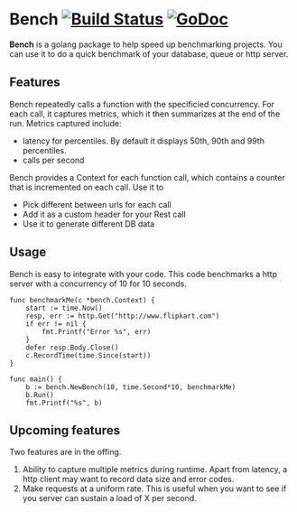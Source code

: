 
# Bench [![Build Status](https://travis-ci.org/chirayu/bench.svg?branch=master)](https://travis-ci.org/chirayu/bench) [![GoDoc](http://godoc.org/github.com/chirayu/bench?status.png)](http://godoc.org/github.com/chirayu/bench)

**Bench** is a golang package to help speed up benchmarking projects. You can use it to do a quick benchmark of your database, queue or http server.

## Features

Bench repeatedly calls a function with the specificied concurrency. For each call, it captures metrics, which it then summarizes at the end of the run. Metrics captured include:

* latency for percentiles. By default it displays 50th, 90th and 99th percentiles. 
* calls per second 

Bench provides a Context for each function call, which contains a counter that is incremented on each call. Use it to

* Pick different between urls for each call
* Add it as a custom header for your Rest call
* Use it to generate different DB data

## Usage

Bench is easy to integrate with your code. This code benchmarks a http server with a concurrency of 10 for 10 seconds.

```golang
func benchmarkMe(c *bench.Context) {
	start := time.Now()
	resp, err := http.Get("http://www.flipkart.com")
	if err != nil {
		fmt.Printf("Error %s", err)
	}
	defer resp.Body.Close()
	c.RecordTime(time.Since(start))
}

func main() {
	b := bench.NewBench(10, time.Second*10, benchmarkMe)
	b.Run()
	fmt.Printf("%s", b)
```

## Upcoming features

Two features are in the offing.

1. Ability to capture multiple metrics during runtime. Apart from latency, a http client may want to record data size and error codes. 
2. Make requests at a uniform rate. This is useful when you want to see if you server can sustain a load of X per second. 